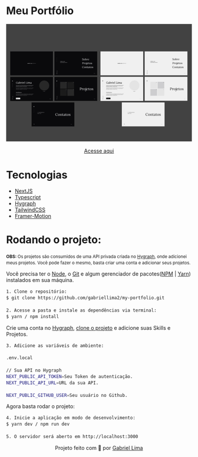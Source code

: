 # Meu Portfólio

<div align="center">
  <img src="./public/github/figma.jpg" alt="Demonstração do protótipo do projeto" >
</div>

<p align="center"><a href="https://gabriellima-frontend.vercel.app">Acesse aqui</a></p>

# Tecnologias

- [NextJS](https://nextjs.org/)
- [Typescript](https://www.typescriptlang.org/)
- [Hygraph](https://hygraph.com/)
- [TailwindCSS](https://tailwindcss.com/)
- [Framer-Motion](https://www.framer.com/motion/)

# Rodando o projeto:

<small><strong>OBS: </strong>Os projetos são consumidos de uma API privada criada no [Hygraph](https://hygraph.com), onde adicionei meus projetos. Você pode fazer o mesmo, basta criar uma conta e adicionar seus projetos.</small>

Você precisa ter o [Node](https://nodejs.org/en/), o [Git](https://git-scm.com/) e algum gerenciador de pacotes([NPM](https://docs.npmjs.com/downloading-and-installing-node-js-and-npm/) | [Yarn](https://classic.yarnpkg.com/lang/en/docs/install)) instalados em sua máquina.

```bash
1. Clone o repositório:
$ git clone https://github.com/gabriellima2/my-portfolio.git

2. Acesse a pasta e instale as dependências via terminal:
$ yarn / npm install
```

Crie uma conta no [Hygraph](https://hygraph.com/), [clone o projeto](https://app.hygraph.com/clone/c4b4fea0e20d426b926807a97621ea09?name=my-portfolio) e adicione suas Skills e Projetos.

```bash
3. Adicione as variáveis de ambiente:

.env.local

// Sua API no Hygraph
NEXT_PUBLIC_API_TOKEN=Seu Token de autenticação.
NEXT_PUBLIC_API_URL=URL da sua API.

NEXT_PUBLIC_GITHUB_USER=Seu usuário no Github.
```

Agora basta rodar o projeto:

```bash
4. Inicie a aplicação em modo de desenvolvimento:
$ yarn dev / npm run dev

5. O servidor será aberto em http://localhost:3000
```

<p align="center">Projeto feito com 💙 por <a href="https://www.linkedin.com/in/gabriel-lima-860612236">Gabriel Lima</a></p>
